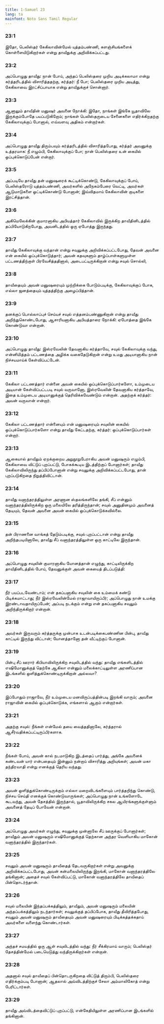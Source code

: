 ```yaml
---
title: 1-Samuel 23
lang: ta
mainfont: Noto Sans Tamil Regular
---
```


###  23:1

இதோ, பெலிஸ்தர் கேகிலாவின்மேல் யுத்தம்பண்ணி, களஞ்சியங்களைக் கொள்ளையிடுகிறார்கள் என்று தாவீதுக்கு அறிவிக்கப்பட்டது.

###  23:2

அப்பொழுது தாவீது: நான் போய், அந்தப் பெலிஸ்தரை முறிய அடிக்கலாமா என்று கர்த்தரிடத்தில் விசாரித்ததற்கு, கர்த்தர்: நீ போ; பெலிஸ்தரை முறிய அடித்து, கேகிலாவை இரட்சிப்பாயாக என்று தாவீதுக்குச் சொன்னார்.

###  23:3

ஆனாலும் தாவீதின் மனுஷர் அவனை நோக்கி: இதோ, நாங்கள் இங்கே யூதாவிலே இருக்கும்போதே பயப்படுகிறோம்; நாங்கள் பெலிஸ்தருடைய சேனைகளை எதிர்க்கிறதற்கு கேகிலாவுக்குப் போனால், எவ்வளவு அதிகம் என்றார்கள்.

###  23:4

அப்பொழுது தாவீது திரும்பவும் கர்த்தரிடத்தில் விசாரித்தபோது, கர்த்தர் அவனுக்கு உத்தரமாக: நீ எழும்பி, கேகிலாவுக்குப் போ; நான் பெலிஸ்தரை உன் கையில் ஒப்புக்கொடுப்பேன் என்றார்.

###  23:5

அப்படியே தாவீது தன் மனுஷரைக் கூட்டிக்கொண்டு, கேகிலாவுக்குப் போய், பெலிஸ்தரோடு யுத்தம்பண்ணி, அவர்களில் அநேகம்பேரை வெட்டி, அவர்கள் ஆடுமாடுகளை ஓட்டிக்கொண்டு போனான்; இவ்விதமாய் கேகிலாவின் குடிகளை இரட்சித்தான்.

###  23:6

அகிமெலேக்கின் குமாரனாகிய அபியத்தார் கேகிலாவில் இருக்கிற தாவீதினிடத்தில் தப்பியோடுகிறபோது, அவனிடத்தில் ஒரு ஏபோத்து இருந்தது.

###  23:7

தாவீது கேகிலாவுக்கு வந்தான் என்று சவுலுக்கு அறிவிக்கப்பட்டபோது, தேவன் அவனை என் கையில் ஒப்புக்கொடுத்தார்; அவன் கதவுகளும் தாழ்ப்பாள்களுமுள்ள பட்டணத்திற்குள் பிரவேசித்ததினால், அடைபட்டிருக்கிறான் என்று சவுல் சொல்லி,

###  23:8

தாவீதையும் அவன் மனுஷரையும் முற்றிக்கை போடும்படிக்கு, கேகிலாவுக்குப் போக, எல்லா ஜனத்தையும் யுத்தத்திற்கு அழைப்பித்தான்.

###  23:9

தனக்குப் பொல்லாப்புச் செய்யச் சவுல் எத்தனம்பண்ணுகிறான் என்று தாவீது அறிந்துகொண்டபோது, ஆசாரியனாகிய அபியத்தாரை நோக்கி: ஏபோத்தை இங்கே கொண்டுவா என்றான்.

###  23:10

அப்பொழுது தாவீது: இஸ்ரவேலின் தேவனாகிய கர்த்தாவே, சவுல் கேகிலாவுக்கு வந்து, என்னிமித்தம் பட்டணத்தை அழிக்க வகைதேடுகிறான் என்று உமது அடியானாகிய நான் நிச்சயமாய்க் கேள்விப்பட்டேன்.

###  23:11

கேகிலா பட்டணத்தார் என்னை அவன் கையில் ஒப்புக்கொடுப்பார்களோ, உம்முடைய அடியான் கேள்விப்பட்டபடி சவுல் வருவானோ, இஸ்ரவேலின் தேவனாகிய கர்த்தாவே, இதை உம்முடைய அடியானுக்குத் தெரிவிக்கவேண்டும் என்றான். அதற்குக் கர்த்தர்: அவன் வருவான் என்றார்.

###  23:12

கேகிலா பட்டணத்தார் என்னையும் என் மனுஷரையும் சவுலின் கையில் ஒப்புக்கொடுப்பார்களோ என்று தாவீது கேட்டதற்கு, கர்த்தர்: ஒப்புக்கொடுப்பார்கள் என்றார்.

###  23:13

ஆகையால் தாவீதும் ஏறக்குறைய அறுநூறுபேராகிய அவன் மனுஷரும் எழும்பி, கேகிலாவை விட்டுப் புறப்பட்டு, போகக்கூடிய இடத்திற்குப் போனார்கள்; தாவீது கேகிலாவிலிருந்து தப்பிப்போனான் என்று சவுலுக்கு அறிவிக்கப்பட்டபோது, தான் புறப்படுகிறதை நிறுத்திவிட்டான்.

###  23:14

தாவீது வனாந்தரத்திலுள்ள அரணான ஸ்தலங்களிலே தங்கி, சீப் என்னும் வனாந்தரத்திலிருக்கிற ஒரு மலையிலே தரித்திருந்தான்; சவுல் அனுதினமும் அவனைத் தேடியும், தேவன் அவனை அவன் கையில் ஒப்புக்கொடுக்கவில்லை.

###  23:15

தன் பிராணனை வாங்கத் தேடும்படிக்கு, சவுல் புறப்பட்டான் என்று தாவீது அறிந்தபடியினாலே, தாவீது சீப் வனாந்தரத்திலுள்ள ஒரு காட்டிலே இருந்தான்.

###  23:16

அப்பொழுது சவுலின் குமாரனாகிய யோனத்தான் எழுந்து, காட்டிலிருக்கிற தாவீதினிடத்தில் போய், தேவனுக்குள் அவன் கையைத் திடப்படுத்தி:

###  23:17

நீர் பயப்படவேண்டாம்; என் தகப்பனாகிய சவுலின் கை உம்மைக் கண்டு பிடிக்கமாட்டாது; நீர் இஸ்ரவேலின்மேல் ராஜாவாயிருப்பீர்; அப்பொழுது நான் உமக்கு இரண்டாவதாயிருப்பேன்; அப்படி நடக்கும் என்று என் தகப்பனாகிய சவுலும் அறிந்திருக்கிறார் என்றான்.

###  23:18

அவர்கள் இருவரும் கர்த்தருக்கு முன்பாக உடன்படிக்கைபண்ணின பின்பு, தாவீது காட்டில் இருந்து விட்டான்; யோனத்தானோ தன் வீட்டிற்குப் போனான்.

###  23:19

பின்பு சீப் ஊரார் கிபியாவிலிருக்கிற சவுலிடத்தில் வந்து: தாவீது எங்களிடத்தில் எஷிமோனுக்குத் தெற்கே ஆகிலா என்னும் மலைக்காட்டிலுள்ள அரணிப்பான இடங்களில் ஒளித்துக்கொண்டிருக்கிறான் அல்லவா?

###  23:20

இப்போதும் ராஜாவே, நீர் உம்முடைய மனவிருப்பத்தின்படி இறங்கி வாரும்; அவனை ராஜாவின் கையில் ஒப்புக்கொடுக்க, எங்களால் ஆகும் என்றார்கள்.

###  23:21

அதற்கு சவுல்: நீங்கள் என்மேல் தயை வைத்ததினாலே, கர்த்தரால் ஆசீர்வதிக்கப்பட்டிருப்பீர்களாக.

###  23:22

நீங்கள் போய், அவன் கால் நடமாடுகிற இடத்தைப் பார்த்து, அங்கே அவனைக் கண்டவன் யார் என்பதையும் இன்னும் நன்றாய் விசாரித்து அறியுங்கள்; அவன் மகா தந்திரவாதி என்று எனக்குத் தெரிய வந்தது.

###  23:23

அவன் ஒளித்துக்கொண்டிருக்கும் எல்லா மறைவிடங்களையும் பார்த்தறிந்து கொண்டு, நிச்சய செய்தி எனக்குக் கொண்டுவாருங்கள்; அப்பொழுது நான் உங்களோடே கூடவந்து, அவன் தேசத்தில் இருந்தால், யூதாவிலிருக்கிற சகல ஆயிரங்களுக்குள்ளும் அவனைத் தேடிப் போவேன் என்றான்.

###  23:24

அப்பொழுது அவர்கள் எழுந்து, சவுலுக்கு முன்னாலே சீப் ஊருக்குப் போனார்கள்; தாவீதும் அவன் மனுஷரும் எஷிமோனுக்குத் தெற்கான அந்தர வெளியாகிய மாகோன் வனாந்தரத்தில் இருந்தார்கள்.

###  23:25

சவுலும் அவன் மனுஷரும் தாவீதைத் தேடவருகிறார்கள் என்று அவனுக்கு அறிவிக்கப்பட்டபோது, அவன் கன்மலையிலிருந்து இறங்கி, மாகோன் வனாந்தரத்திலே தங்கினான்; அதைச் சவுல் கேள்விப்பட்டு, மாகோன் வனாந்தரத்திலே தாவீதைப் பின்தொடர்ந்தான்.

###  23:26

சவுல் மலையின் இந்தப்பக்கத்திலும், தாவீதும், அவன் மனுஷரும் மலையின் அந்தப்பக்கத்திலும் நடந்தார்கள்; சவுலுக்குத் தப்பிப்போக, தாவீது தீவிரித்தபோது, சவுலும் அவன் மனுஷரும் தாவீதையும் அவன் மனுஷரையும் பிடிக்கத்தக்கதாய் அவர்களை வளைந்து கொண்டார்கள்.

###  23:27

அந்தச் சமயத்தில் ஒரு ஆள் சவுலிடத்தில் வந்து: நீர் சீக்கிரமாய் வாரும்; பெலிஸ்தர் தேசத்தின்மேல் படையெடுத்து வந்திருக்கிறார்கள் என்றான்.

###  23:28

அதனால் சவுல் தாவீதைப் பின்தொடருகிறதை விட்டுத் திரும்பி, பெலிஸ்தரை எதிர்க்கும்படி போனான்; ஆதலால் அவ்விடத்திற்குச் சேலா அம்மாலிகோத் என்று பேரிட்டார்கள்.

###  23:29

தாவீது அவ்விடத்தைவிட்டுப் புறப்பட்டு, என்கேதியிலுள்ள அரணிப்பான இடங்களில் தங்கினான்.


